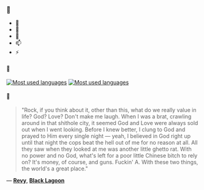 ### 👋

- 🔭
- 🌱
- 💬
- 📫
- ⚡

#### 🧏

[![Most used languages](https://github-readme-stats-aynah.vercel.app/api/top-langs/?username=aynh&theme=solarized-dark&langs_count=6&layout=compact&hide_title=true)](https://github.com/anuraghazra/github-readme-stats#gh-dark-mode-only)
[![Most used languages](https://github-readme-stats-aynah.vercel.app/api/top-langs/?username=aynh&theme=solarized-light&langs_count=6&layout=compact&hide_title=true)](https://github.com/anuraghazra/github-readme-stats#gh-light-mode-only)

#### 💬

> "Rock, if you think about it, other than this, what do we really value in life? God? Love? Don't make me laugh. When I was a brat, crawling around in that shithole city, it seemed God and Love were always sold out when I went looking. Before I knew better, I clung to God and prayed to Him every single night — yeah, I believed in God right up until that night the cops beat the hell out of me for no reason at all. All they saw when they looked at me was another little ghetto rat. With no power and no God, what's left for a poor little Chinese bitch to rely on? It's money, of course, and guns. Fuckin' A. With these two things, the world's a great place."

&mdash; [**Revy**](https://myanimelist.net/character.php?q=Revy&cat=character), [**Black Lagoon**](https://myanimelist.net/search/all?q=Black%20Lagoon&cat=all)
